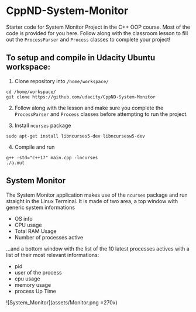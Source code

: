 # CppND-System-Monitor

Starter code for System Monitor Project in the C++ OOP course. Most of the code is provided for you here. Follow along with the classroom lesson to fill out the `ProcessParser` and `Process` classes to complete your project!

## To setup and compile in Udacity Ubuntu workspace:

1. Clone repository into `/home/workspace/`
```
cd /home/workspace/
git clone https://github.com/udacity/CppND-System-Monitor
```
2. Follow along with the lesson and make sure you complete the `ProcessParser` and `Process` classes before attempting to run the project.

3. Install `ncurses` package
```
sudo apt-get install libncurses5-dev libncursesw5-dev
```
4. Compile and run
```
g++ -std="c++17" main.cpp -lncurses
./a.out
```

## System Monitor
The System Monitor application makes use of the `ncurses` package and run straight in the Linux Terminal. It is made of two area, a top window with generic system informations
* OS info
* CPU usage
* Total RAM Usage
* Number of processes active

...and a bottom window with the list of the 10 latest processes actives with a list of their most relevant informations:
* pid
* user of the process
* cpu usage
* memory usage
* process Up Time

![System_Monitor](assets/Monitor.png =270x)

